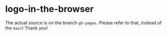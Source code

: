 logo-in-the-browser
===================

The actual source is on the branch `gh-pages`. Please refer to that, instead of the `main`! Thank you!
